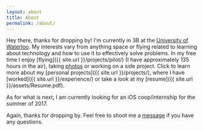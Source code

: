 ```yaml
---
layout: about
title: About
permalink: /about/
---
```


Hey there, thanks for dropping by! I'm currently in 3B at the [University of Waterloo][uw-syde]. My interests vary from anything space or flying related to learning about technology and how to use it to effectively solve problems. In my free time I enjoy [flying]({{ site.url }}/projects/pilot/) (I have approximately 135 hours in the air), taking [photos][flickr] or working on a side project. Click to learn more about my [personal projects]({{ site.url }}/projects/), where I have [worked]({{ site.url }}/experience/) or take a look at my [resume]({{ site.url }}/assets/Resume.pdf).

As for what is next, I am currently looking for an iOS coop/internship for the summer of 2017.

Again, thanks for dropping by. Feel free to shoot me a [message](mailto:{{site.email}}) if you have any questions.

[uw-syde]: https://uwaterloo.ca/systems-design-engineering/
[flickr]: https://www.flickr.com/photos/nkanetka